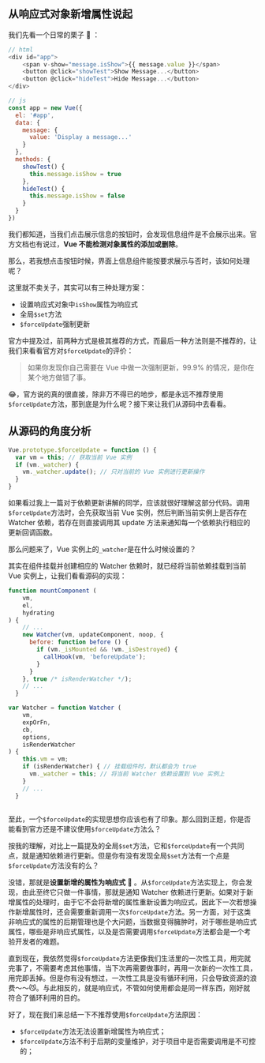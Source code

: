 ## 从响应式对象新增属性说起

我们先看一个日常的栗子 🌰 ：

```javascript
// html
<div id="app">
	<span v-show="message.isShow">{{ message.value }}</span>
	<button @click="showTest">Show Message...</button>
	<button @click="hideTest">Hide Message...</button>
</div>

// js
const app = new Vue({
  el: '#app',
  data: {
    message: {
      value: 'Display a message...'
    }
  },
  methods: {
    showTest() {
      this.message.isShow = true
    },
    hideTest() {
      this.message.isShow = false
    }
  }
})
```

我们都知道，当我们点击展示信息的按钮时，会发现信息组件是不会展示出来。官方文档也有说过，**Vue 不能检测对象属性的添加或删除**。

那么，若我想点击按钮时候，界面上信息组件能按要求展示与否时，该如何处理呢？

这里就不卖关子，其实可以有三种处理方案：

- 设置响应式对象中`isShow`属性为响应式
- 全局`$set`方法
- `$forceUpdate`强制更新

官方中提及过，前两种方式是极其推荐的方式，而最后一种方法则是不推荐的，让我们来看看官方对`$forceUpdate`的评价：

> 如果你发现你自己需要在 Vue 中做一次强制更新，99.9% 的情况，是你在某个地方做错了事。

😂，官方说的真的很直接，除非万不得已的地步，都是永远不推荐使用`$forceUpdate`方法，那到底是为什么呢？接下来让我们从源码中去看看。



## 从源码的角度分析

```javascript
Vue.prototype.$forceUpdate = function () {
  var vm = this; // 获取当前 Vue 实例
  if (vm._watcher) {
    vm._watcher.update(); // 只对当前的 Vue 实例进行更新操作
  }
}
```

如果看过我上一篇对于依赖更新讲解的同学，应该就很好理解这部分代码。调用`$forceUpdate`方法时，会先获取当前 Vue 实例，然后判断当前实例上是否存在 Watcher 依赖，若存在则直接调用其 update 方法来通知每一个依赖执行相应的更新回调函数。

那么问题来了，Vue 实例上的`_watcher`是在什么时候设置的？

其实在组件挂载并创建相应的 Watcher 依赖时，就已经将当前依赖挂载到当前 Vue 实例上，让我们看看源码的实现：

```javascript
function mountComponent (
	vm,
 	el,
 	hydrating
) {
    // ...
    new Watcher(vm, updateComponent, noop, {
      before: function before () {
        if (vm._isMounted && !vm._isDestroyed) {
          callHook(vm, 'beforeUpdate');
        }
      }
    }, true /* isRenderWatcher */);
    // ...
  }

var Watcher = function Watcher (
	vm,
 	expOrFn,
 	cb,
 	options,
 	isRenderWatcher
) {
  	this.vm = vm;
    if (isRenderWatcher) { // 挂载组件时，默认都会为 true
      vm._watcher = this; // 将当前 Watcher 依赖设置到 Vue 实例上
    }
    // ...
  }
    
```

至此，一个`$forceUpdate`的实现思想你应该也有了印象。那么回到正题，你是否能看到官方还是不建议使用`$forceUpdate`方法么？

按我的理解，对比上一篇提及的全局`$set`方法，它和`$forceUpdate`有一个共同点，就是通知依赖进行更新。但是你有没有发现全局`$set`方法有一个点是`$forceUpdate`方法没有的么？

没错，那就是**设置新增的属性为响应式** 🤔 。从`$forceUpdate`方法实现上，你会发现，由此至终它只做一件事情，那就是通知 Watcher 依赖进行更新。如果对于新增属性的处理时，由于它不会将新增的属性重新设置为响应式，因此下一次若想操作新增属性时，还会需要重新调用一次`$forceUpdate`方法。另一方面，对于这类非响应式的属性的后期管理也是个大问题，当数据变得臃肿时，对于哪些是响应式属性，哪些是非响应式属性，以及是否需要调用`$forceUpdate`方法都会是一个考验开发者的难题。

直到现在，我依然觉得`$forceUpdate`方法更像我们生活里的一次性工具，用完就完事了，不需要考虑其他事情，当下次再需要做事时，再用一次新的一次性工具，用完即丢掉。但是你有没有想过，一次性工具是没有循环利用，只会导致资源的浪费～～😼。与此相反的，就是响应式，不管如何使用都会是同一样东西，刚好就符合了循环利用的目的。

好了，现在我们来总结一下不推荐使用`$forceUpdate`方法原因：

- `$forceUpdate`方法无法设置新增属性为响应式；
- `$forceUpdate`方法不利于后期的变量维护，对于项目中是否需要调用是不可控的；

































